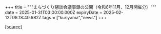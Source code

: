+++
title = """まちづくり懇談会議事録の公開（令和6年11月、12月開催分）"""
date = 2025-01-31T03:00:00.000Z
expiryDate = 2025-02-12T09:18:40.882Z
tags = ["kuriyama","news"]
+++


[[source]](https://www.town.kuriyama.hokkaido.jp/site/matikon/30108.html)
